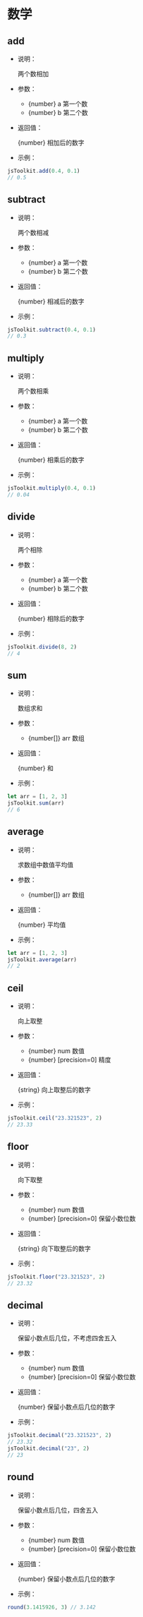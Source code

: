 # 数学

## add

- 说明：

	两个数相加

- 参数：

    - {number} a 第一个数
    - {number} b 第二个数

- 返回值：

  {number} 相加后的数字

- 示例：

```js
jsToolkit.add(0.4, 0.1)
// 0.5
```

## subtract

- 说明：

	两个数相减

- 参数：

    - {number} a 第一个数
    - {number} b 第二个数

- 返回值：

  {number} 相减后的数字

- 示例：

```js
jsToolkit.subtract(0.4, 0.1)
// 0.3
```

## multiply

- 说明：

	两个数相乘

- 参数：

    - {number} a 第一个数
    - {number} b 第二个数

- 返回值：

  {number} 相乘后的数字

- 示例：

```js
jsToolkit.multiply(0.4, 0.1)
// 0.04
```

## divide

- 说明：

	两个相除

- 参数：

    - {number} a 第一个数
    - {number} b 第二个数

- 返回值：

  {number} 相除后的数字

- 示例：

```js
jsToolkit.divide(8, 2)
// 4
```

## sum

- 说明：

	数组求和

- 参数：

    - {number[]} arr 数组

- 返回值：

  {number} 和

- 示例：

```js
let arr = [1, 2, 3]
jsToolkit.sum(arr)
// 6
```

## average

- 说明：

	求数组中数值平均值

- 参数：

    - {number[]} arr 数组

- 返回值：

  {number} 平均值

- 示例：

```js
let arr = [1, 2, 3]
jsToolkit.average(arr)
// 2
```

## ceil

- 说明：

	向上取整

- 参数：

    - {number} num 数值
    - {number} [precision=0] 精度

- 返回值：

  {string} 向上取整后的数字

- 示例：

```js
jsToolkit.ceil("23.321523", 2)
// 23.33
```

## floor

- 说明：

	向下取整

- 参数：

    - {number} num 数值
    - {number} [precision=0] 保留小数位数

- 返回值：

  {string} 向下取整后的数字

- 示例：

```js
jsToolkit.floor("23.321523", 2)
// 23.32
```

## decimal

- 说明：

	保留小数点后几位，不考虑四舍五入

- 参数：

    - {number} num 数值
    - {number} [precision=0] 保留小数位数

- 返回值：

  {number} 保留小数点后几位的数字

- 示例：

```js
jsToolkit.decimal("23.321523", 2)
// 23.32
jsToolkit.decimal("23", 2)
// 23
```

## round

- 说明：

	保留小数点后几位，四舍五入

- 参数：

    - {number} num 数值
    - {number} [precision=0] 保留小数位数

- 返回值：

  {number} 保留小数点后几位的数字

- 示例：

```js
round(3.1415926, 3) // 3.142
```
